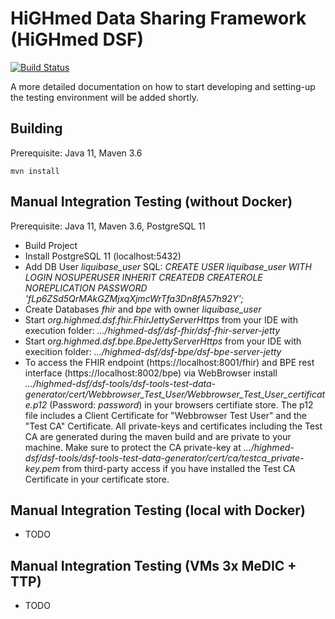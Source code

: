 # HiGHmed Data Sharing Framework (HiGHmed DSF)

[![Build Status](https://travis-ci.org/highmed/highmed-dsf.svg?branch=master)](https://travis-ci.org/highmed/highmed-dsf)

A more detailed documentation on how to start developing and setting-up the testing environment will be added shortly.

## Building
Prerequisite: Java 11, Maven 3.6

```
mvn install
```

## Manual Integration Testing (without Docker)
Prerequisite: Java 11, Maven 3.6, PostgreSQL 11

* Build Project
* Install PostgreSQL 11 (localhost:5432)
* Add DB User *liquibase_user* SQL: *CREATE USER liquibase_user WITH LOGIN NOSUPERUSER INHERIT CREATEDB CREATEROLE NOREPLICATION PASSWORD 'fLp6ZSd5QrMAkGZMjxqXjmcWrTfa3Dn8fA57h92Y';*
* Create Databases *fhir* and *bpe* with owner *liquibase_user*
* Start *org.highmed.dsf.fhir.FhirJettyServerHttps* from your IDE with execution folder: *.../highmed-dsf/dsf-fhir/dsf-fhir-server-jetty*
* Start *org.highmed.dsf.bpe.BpeJettyServerHttps* from your IDE with execition folder: *.../highmed-dsf/dsf-bpe/dsf-bpe-server-jetty*
* To access the FHIR endpoint (https://localhost:8001/fhir) and BPE rest interface (https://localhost:8002/bpe) via WebBrowser install *.../highmed-dsf/dsf-tools/dsf-tools-test-data-generator/cert/Webbrowser_Test_User/Webbrowser_Test_User_certificate.p12* (Password: *password*) in your browsers certifiate store. The p12 file includes a Client Certificate for "Webbrowser Test User" and the "Test CA" Certificate. All private-keys and certificates including the Test CA are generated during the maven build and are private to your machine. Make sure to protect the CA private-key at *.../highmed-dsf/dsf-tools/dsf-tools-test-data-generator/cert/ca/testca_private-key.pem* from third-party access if you have installed the Test CA Certificate in your certificate store.

## Manual Integration Testing (local with Docker)
* TODO

## Manual Integration Testing (VMs 3x MeDIC + TTP)
* TODO

